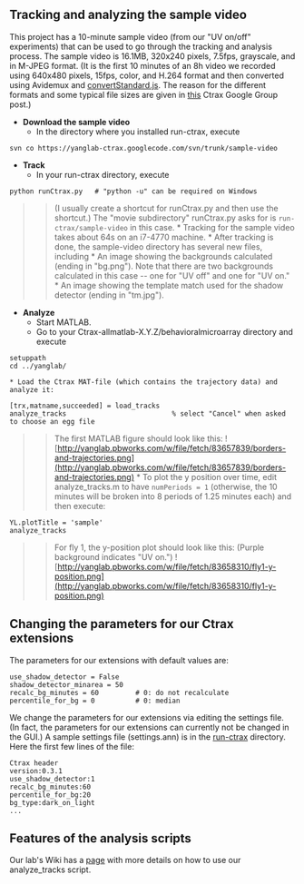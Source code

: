 ## Tracking and analyzing the sample video ##

This project has a 10-minute sample video (from our "UV on/off" experiments) that can be used to go through the tracking and analysis process.  The sample video is 16.1MB, 320x240 pixels, 7.5fps, grayscale, and in M-JPEG format.  (It is the first 10 minutes of an 8h video we recorded using 640x480 pixels, 15fps, color, and H.264 format and then converted using Avidemux and [convertStandard.js](https://code.google.com/p/yanglab-ctrax/source/browse/trunk/goodies/convertStandard.js).  The reason for the different formats and some typical file sizes are given in [this](https://groups.google.com/d/msg/ctrax/mB-xd0NPFpg/L8B_ZC5T-sEJ) Ctrax Google Group post.)

  * **Download the sample video**
    * In the directory where you installed run-ctrax, execute
```
svn co https://yanglab-ctrax.googlecode.com/svn/trunk/sample-video
```
  * **Track**
    * In your run-ctrax directory, execute
```
python runCtrax.py   # "python -u" can be required on Windows
```
> > (I usually create a shortcut for runCtrax.py and then use the shortcut.)  The "movie subdirectory" runCtrax.py asks for is `run-ctrax/sample-video` in this case.
    * Tracking for the sample video takes about 64s on an i7-4770 machine.
    * After tracking is done, the sample-video directory has several new files, including
      * An image showing the backgrounds calculated (ending in "bg.png").  Note that there are two backgrounds calculated in this case -- one for "UV off" and one for "UV on."
      * An image showing the template match used for the shadow detector (ending in "tm.jpg").
  * **Analyze**
    * Start MATLAB.
    * Go to your Ctrax-allmatlab-X.Y.Z/behavioralmicroarray directory and execute
```
setuppath
cd ../yanglab/
```
    * Load the Ctrax MAT-file (which contains the trajectory data) and analyze it:
```
[trx,matname,succeeded] = load_tracks
analyze_tracks                          % select "Cancel" when asked to choose an egg file
```
> > The first MATLAB figure should look like this:
> > ![http://yanglab.pbworks.com/w/file/fetch/83657839/borders-and-trajectories.png](http://yanglab.pbworks.com/w/file/fetch/83657839/borders-and-trajectories.png)
    * To plot the y position over time, edit analyze\_tracks.m to have `numPeriods = 1` (otherwise, the 10 minutes will be broken into 8 periods of 1.25 minutes each) and then execute:
```
YL.plotTitle = 'sample'
analyze_tracks
```
> > For fly 1, the y-position plot should look like this:  (Purple background indicates "UV on.")
> > ![http://yanglab.pbworks.com/w/file/fetch/83658310/fly1-y-position.png](http://yanglab.pbworks.com/w/file/fetch/83658310/fly1-y-position.png)

## Changing the parameters for our Ctrax extensions ##

The parameters for our extensions with default values are:
```
use_shadow_detector = False
shadow_detector_minarea = 50
recalc_bg_minutes = 60         # 0: do not recalculate
percentile_for_bg = 0          # 0: median
```
We change the parameters for our extensions via editing the settings file. (In fact, the parameters for our extensions can currently not be changed in the GUI.)  A sample settings file (settings.ann) is in the [run-ctrax](https://code.google.com/p/yanglab-ctrax/source/browse/#svn%2Ftrunk%2Frun-ctrax) directory.  Here the first few lines of the file:
```
Ctrax header
version:0.3.1
use_shadow_detector:1
recalc_bg_minutes:60
percentile_for_bg:20
bg_type:dark_on_light
...
```

## Features of the analysis scripts ##

Our lab's Wiki has a [page](http://yanglab.pbworks.com/analyze_tracks%20(public)) with more details on how to use our analyze\_tracks script.